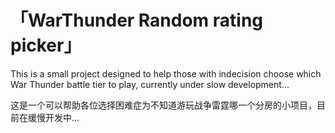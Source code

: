 # 「WarThunder Random rating picker」

This is a small project designed to help those with indecision choose which War Thunder battle tier to play, currently under slow development...

这是一个可以帮助各位选择困难症为不知道游玩战争雷霆哪一个分房的小项目，目前在缓慢开发中...
